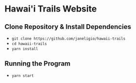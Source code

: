 # Hawai'i Trails Website

## Clone Repository & Install Dependencies

- `git clone https://github.com/janeligio/hawaii-trails`
- `cd hawaii-trails`
- `yarn install`

## Running the Program

- `yarn start`
